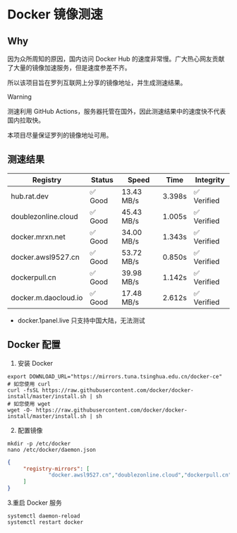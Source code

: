 # Docker 镜像测速

## Why

因为众所周知的原因，国内访问 Docker Hub 的速度非常慢。广大热心网友贡献了大量的镜像加速服务，但是速度参差不齐。


所以该项目旨在罗列互联网上分享的镜像地址，并生成测速结果。

> [!WARNING]
> 测速利用 GitHub Actions，服务器托管在国外，因此测速结果中的速度快不代表国内拉取快。
>

本项目尽量保证罗列的镜像地址可用。

## 测速结果

| Registry | Status | Speed | Time | Integrity |
|----------|--------|-------|------|-----------|
| hub.rat.dev | ✅ Good | 13.43 MB/s | 3.398s | ✅ Verified |
| doublezonline.cloud | ✅ Good | 45.43 MB/s | 1.005s | ✅ Verified |
| docker.mrxn.net | ✅ Good | 34.00 MB/s | 1.343s | ✅ Verified |
| docker.awsl9527.cn | ✅ Good | 53.72 MB/s | 0.850s | ✅ Verified |
| dockerpull.cn | ✅ Good | 39.98 MB/s | 1.142s | ✅ Verified |
| docker.m.daocloud.io | ✅ Good | 17.48 MB/s | 2.612s | ✅ Verified |

- docker.1panel.live 只支持中国大陆，无法测试

## Docker 配置

1. 安装 Docker
```shell
export DOWNLOAD_URL="https://mirrors.tuna.tsinghua.edu.cn/docker-ce"
# 如您使用 curl
curl -fsSL https://raw.githubusercontent.com/docker/docker-install/master/install.sh | sh
# 如您使用 wget
wget -O- https://raw.githubusercontent.com/docker/docker-install/master/install.sh | sh
```

2. 配置镜像

```shell
mkdir -p /etc/docker
nano /etc/docker/daemon.json
```

```json
{
     "registry-mirrors": [
             "docker.awsl9527.cn","doublezonline.cloud","dockerpull.cn"
     ]
}
```

 3.重启 Docker 服务
```shell
systemctl daemon-reload
systemctl restart docker
```
